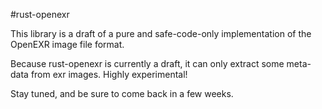 #rust-openexr

This library is a draft of a pure and safe-code-only 
implementation of the OpenEXR image file format.

Because rust-openexr is currently a draft, 
it can only extract some meta-data from exr images.
Highly experimental!

Stay tuned, and be sure to come back in a few weeks.